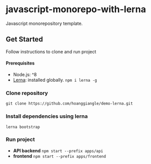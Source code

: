 # javascript-monorepo-with-lerna
Javascript monorepository template.


## Get Started
Follow instructions to clone and run project

#### Prerequisites
- Node.js: ^8
- [Lerna](https://github.com/lerna/lerna): installed globally. `npm i lerna -g`

### Clone repository
`git clone https://github.com/hoanggiangle/demo-lerna.git`

### Install dependencies using lerna
`lerna bootstrap`

### Run project
- **API backend**
`npm start --prefix apps/api`
- **frontend**
`npm start --prefix apps/frontend`
